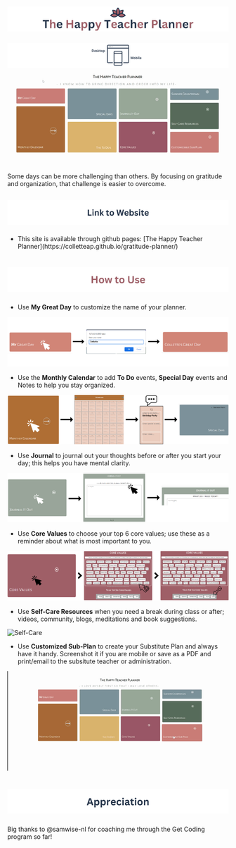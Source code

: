 # ![The Happy Teacher Planner](./images/thehappyteacherplannerTitle.png)
![Mobile and Desktop Friendly](./images/MobileDesktop.png)
![Happy Planner video](/images/HTPIntro.gif)

Some days can be more challenging than others. By focusing on gratitude and organization, that challenge is easier to overcome. <br>

## ![Link to Website](./images/WebsiteLink.png)
<ul>
 <li>This site is available through github pages: [The Happy Teacher Planner](https://colletteap.github.io/gratitude-planner/)</li>
</ul>

# ![Website Instructions](./images/HowtoUse.png)

<ul>
  <li>Use <strong>My Great Day</strong> to customize the name of your planner.</li>
</ul>

![My Great Day](./images/MyGreatDay.png)

<ul>
  <li>Use the <strong>Monthly Calendar</strong> to add <strong>To Do</strong> events, <strong>Special Day</strong> events and Notes to help you stay organized.</li>
</ul>

![Monthly Calendar](./images/MonthlyCalendar.png)

<ul>
  <li>Use <strong>Journal</strong> to journal out your thoughts before or after you start your day; this helps you have mental clarity.</li>
</ul>

![Journal](./images/Journal.png)

<ul>
  <li>Use <strong>Core Values</strong> to choose your top 6 core values; use these as a reminder about what is most important to you.</li>
</ul>

![Core Values](./images/CoreValues.png)

<ul>
  <li>Use <strong>Self-Care Resources</strong> when you need a break during class or after; videos, community, blogs, meditations and book suggestions.</li>
</ul>

![Self-Care](./images/SelfCare.gif)

<ul>
  <li>Use <strong>Customized Sub-Plan</strong> to create your Substitute Plan and always have it handy. Screenshot it if you are mobile or save as a PDF and print/email to the subsitute teacher or administration.</li>
</ul>

  ![Customized Substitute Planner](./images/CustomSubPlan.gif)

  # ![Appreciation](./images/Appreciation.png)
  
  Big thanks to @samwise-nl for coaching me through the Get Coding program so far!
